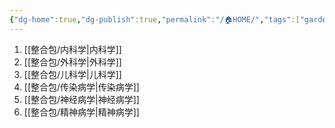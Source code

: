```yaml
---
{"dg-home":true,"dg-publish":true,"permalink":"/🏠HOME/","tags":["gardenEntry"],"dgPassFrontmatter":true}
---
```


1. [[整合包/内科学\|内科学]]
2. [[整合包/外科学\|外科学]]
3. [[整合包/儿科学\|儿科学]]
4. [[整合包/传染病学\|传染病学]]
5. [[整合包/神经病学\|神经病学]]
6. [[整合包/精神病学\|精神病学]]